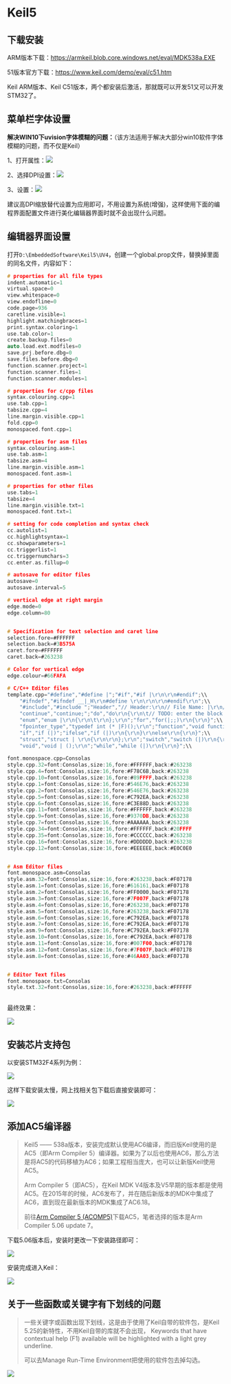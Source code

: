# Keil5

## 下载安装

ARM版本下载：https://armkeil.blob.core.windows.net/eval/MDK538a.EXE

51版本官方下载：https://www.keil.com/demo/eval/c51.htm

Keil ARM版本、Keil C51版本，两个都安装后激活，那就既可以开发51又可以开发STM32了。



## 菜单栏字体设置

**解决WIN10下uvision字体模糊的问题：**（该方法适用于解决大部分win10软件字体模糊的问题，而不仅是Keil）

1、打开属性：![](keilImg/1.属性.png)

2、选择DPI设置：![](keilImg/2.DPI.png)

3、设置：![](keilImg/3.完成.png)

建议高DPI缩放替代设置为应用即可，不用设置为系统(增强)，这样使用下面的编程界面配置文件进行美化编辑器界面时就不会出现什么问题。

## 编辑器界面设置

打开`D:\EmbeddedSoftware\Keil5\UV4`，创建一个global.prop文件，替换掉里面的同名文件，内容如下：

```c
# properties for all file types
indent.automatic=1
virtual.space=0
view.whitespace=0
view.endofline=0
code.page=936
caretline.visible=1
highlight.matchingbraces=1
print.syntax.coloring=1
use.tab.color=1
create.backup.files=0
auto.load.ext.modfiles=0
save.prj.before.dbg=0
save.files.before.dbg=0
function.scanner.project=1
function.scanner.files=1
function.scanner.modules=1

# properties for c/cpp files
syntax.colouring.cpp=1
use.tab.cpp=1
tabsize.cpp=4
line.margin.visible.cpp=1
fold.cpp=0
monospaced.font.cpp=1

# properties for asm files
syntax.colouring.asm=1
use.tab.asm=1
tabsize.asm=4
line.margin.visible.asm=1
monospaced.font.asm=1

# properties for other files
use.tabs=1
tabsize=4
line.margin.visible.txt=1
monospaced.font.txt=1

# setting for code completion and syntax check
cc.autolist=1
cc.highlightsyntax=1
cc.showparameters=1
cc.triggerlist=1
cc.triggernumchars=3
cc.enter.as.fillup=0

# autosave for editor files
autosave=0
autosave.interval=5

# vertical edge at right margin
edge.mode=0
edge.column=80


# Specification for text selection and caret line
selection.fore=#FFFFFF
selection.back=#3B575A
caret.fore=#FFFFFF
caret.back=#263238

# Color for vertical edge
edge.colour=#66FAFA

# C/C++ Editor files
template.cpp="#define","#define |";"#if","#if |\r\n\r\n#endif";\\
    "#ifndef","#ifndef __|_H\r\n#define \r\n\r\n\r\n#endif\r\n";\\
    "#include","#include ";"Header","// Header:\r\n// File Name: |\r\n// Author:\r\n// Date:\r\n";\\
    "continue","continue;";"do","do\r\n{\r\n\t// TODO: enter the block content here\r\n\t\r\n\t|\r\n} while ();\r\n";\\
    "enum","enum |\r\n{\r\n\t\r\n};\r\n";"for","for(|;;)\r\n{\r\n}";\\
    "fpointer_type","typedef int (* |F)();\r\n";"function","void function(|)\r\n{\r\n\r\n}\r\n";\\
    "if","if (|)";"ifelse","if (|)\r\n{\r\n}\r\nelse\r\n{\r\n}";\\
    "struct","struct | \r\n{\r\n\r\n};\r\n";"switch","switch (|)\r\n{\r\n\tcase:\r\n\t\tbreak;\r\n\tcase:\r\n\t\tbreak;\r\n\tdefault:\r\n\t\tbreak;\r\n}";\\
    "void","void | ();\r\n";"while","while (|)\r\n{\r\n}";\\
    
font.monospace.cpp=Consolas
style.cpp.32=font:Consolas,size:16,fore:#FFFFFF,back:#263238
style.cpp.4=font:Consolas,size:16,fore:#F78C6B,back:#263238
style.cpp.10=font:Consolas,size:16,fore:#89FFFF,back:#263238
style.cpp.1=font:Consolas,size:16,fore:#546E76,back:#263238
style.cpp.2=font:Consolas,size:16,fore:#546E76,back:#263238
style.cpp.5=font:Consolas,size:16,fore:#C792EA,back:#263238
style.cpp.6=font:Consolas,size:16,fore:#C3E88D,back:#263238
style.cpp.11=font:Consolas,size:16,fore:#FFFFFF,back:#263238
style.cpp.9=font:Consolas,size:16,fore:#9370DB,back:#263238
style.cpp.7=font:Consolas,size:16,fore:#AAAAAA,back:#263238
style.cpp.34=font:Consolas,size:16,fore:#FFFFFF,back:#20FFFF
style.cpp.35=font:Consolas,size:16,fore:#CCCCCC,back:#263238
style.cpp.16=font:Consolas,size:16,fore:#DDDDDD,back:#263238
style.cpp.12=font:Consolas,size:16,fore:#EEEEEE,back:#E0C0E0


# Asm Editor files
font.monospace.asm=Consolas
style.asm.32=font:Consolas,size:16,fore:#263238,back:#F07178
style.asm.1=font:Consolas,size:16,fore:#616161,back:#F07178
style.asm.2=font:Consolas,size:16,fore:#FF0000,back:#F07178
style.asm.3=font:Consolas,size:16,fore:#7F007F,back:#F07178
style.asm.4=font:Consolas,size:16,fore:#263238,back:#F07178
style.asm.5=font:Consolas,size:16,fore:#263238,back:#F07178
style.asm.6=font:Consolas,size:16,fore:#C792EA,back:#F07178
style.asm.7=font:Consolas,size:16,fore:#C792EA,back:#F07178
style.asm.9=font:Consolas,size:16,fore:#C792EA,back:#F07178
style.asm.10=font:Consolas,size:16,fore:#C792EA,back:#F07178
style.asm.11=font:Consolas,size:16,fore:#007F00,back:#F07178
style.asm.12=font:Consolas,size:16,fore:#7F007F,back:#F07178
style.asm.8=font:Consolas,size:16,fore:#46AA03,back:#F07178


# Editor Text files
font.monospace.txt=Consolas
style.txt.32=font:Consolas,size:16,fore:#263238,back:#FFFFFF
    
```

最终效果：

![](keilImg/4.editor.png)

## 安装芯片支持包

以安装STM32F4系列为例：

![](keilImg/5.Keil.png)

这样下载安装太慢，网上找相关包下载后直接安装即可：

![](keilImg/6.package.png)

## 添加AC5编译器

> Keil5 —— 538a版本，安装完成默认使用AC6编译，而旧版Keil使用的是AC5（即Arm Compiler 5）编译器。如果为了以后也使用AC6，那么方法是将AC5的代码移植为AC6；如果工程相当庞大，也可以让新版Keil使用AC5。
>
> Arm Compiler 5（即AC5），在Keil MDK V4版本及V5早期的版本都是使用AC5。在2015年的时候，AC6发布了，并在随后新版本的MDK中集成了AC6，直到现在最新版本的MDK集成了AC6.18。
>
> 前往[Arm Compiler 5 (ACOMP5)](https://developer.arm.com/downloads/view/ACOMP5)下载AC5，笔者选择的版本是Arm Compiler 5.06 update 7。

下载5.06版本后，安装时更改一下安装路径即可：

![](keilImg/7.AC5.png)

安装完成进入Keil：

![](keilImg/8.ARMCC.png)

## 关于一些函数或关键字有下划线的问题

>一些关键字或函数出现下划线，这是由于使用了Keil自带的软件包，是Keil 5.25的新特性，不用Keil自带的库就不会出现，
>Keywords that have contextual help (F1) available will be highlighted with a light grey underline.
>
>可以去Manage Run-Time Environment把使用的软件包去掉勾选。

![](keilImg/9.question.png)

















